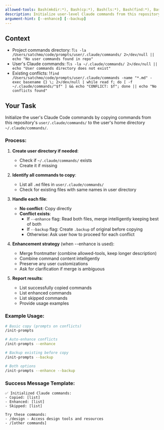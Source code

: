 ```yaml
---
allowed-tools: Bash(mkdir:*), Bash(cp:*), Bash(ls:*), Bash(find:*), Bash(cat:*), Bash(diff:*), Read, Write, Edit
description: Initialize user-level Claude commands from this repository
argument-hint: [--enhance] [--backup]
---
```


## Context

- Project commands directory: !`ls -la /Users/satchmo/code/prompts/user/.claude/commands/ 2>/dev/null || echo "No user commands found in repo"`
- User's Claude commands: !`ls -la ~/.claude/commands/ 2>/dev/null || echo "User commands directory does not exist"`
- Existing conflicts: !`find /Users/satchmo/code/prompts/user/.claude/commands -name "*.md" -exec basename {} \; 2>/dev/null | while read f; do [ -f ~/.claude/commands/"$f" ] && echo "CONFLICT: $f"; done || echo "No conflicts found"`

## Your Task

Initialize the user's Claude Code commands by copying commands from this repository's `user/.claude/commands/` to the user's home directory `~/.claude/commands/`.

### Process:

1. **Create user directory if needed**:
   - Check if `~/.claude/commands/` exists
   - Create it if missing

2. **Identify all commands to copy**:
   - List all `.md` files in `user/.claude/commands/`
   - Check for existing files with same names in user directory

3. **Handle each file**:
   - **No conflict**: Copy directly
   - **Conflict exists**: 
     - If `--enhance` flag: Read both files, merge intelligently keeping best of both
     - If `--backup` flag: Create `.backup` of original before copying
     - Otherwise: Ask user how to proceed for each conflict

4. **Enhancement strategy** (when --enhance is used):
   - Merge frontmatter (combine allowed-tools, keep longer description)
   - Combine command content intelligently
   - Preserve any user customizations
   - Ask for clarification if merge is ambiguous

5. **Report results**:
   - List successfully copied commands
   - List enhanced commands
   - List skipped commands
   - Provide usage examples

### Example Usage:
```bash
# Basic copy (prompts on conflicts)
/init-prompts

# Auto-enhance conflicts
/init-prompts --enhance

# Backup existing before copy
/init-prompts --backup

# Both options
/init-prompts --enhance --backup
```

### Success Message Template:
```
✅ Initialized Claude commands:
- Copied: [list]
- Enhanced: [list]
- Skipped: [list]

Try these commands:
- /design - Access design tools and resources
- /[other commands]
```